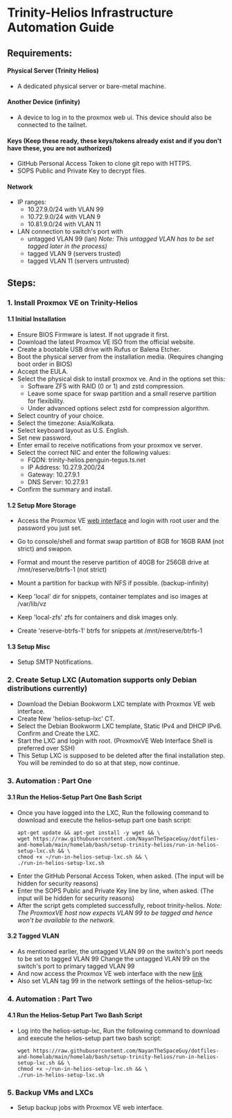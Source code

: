 # Trinity-Helios Infrastructure Automation Guide

## Requirements:

#### Physical Server (Trinity Helios)
  - A dedicated physical server or bare-metal machine.

#### Another Device (infinity)
  - A device to log in to the proxmox web ui. This device should also be connected to the tailnet.

#### Keys (Keep these ready, these keys/tokens already exist and if you don't have these, you are not authorized)
  - GitHub Personal Access Token to clone git repo with HTTPS.
  - SOPS Public and Private Key to decrypt files.

#### Network
  - IP ranges:
    - 10.27.9.0/24 with VLAN 99
    - 10.72.9.0/24 with VLAN 9
    - 10.81.9.0/24 with VLAN 11
  - LAN connection to switch's port with
    - untagged VLAN 99 (lan)
      *Note: This untagged VLAN has to be set tagged later in the process)*
    - tagged VLAN 9 (servers trusted)
    - tagged VLAN 11 (servers untrusted)

## Steps:

### 1. Install Proxmox VE on Trinity-Helios
#### 1.1 **Initial Installation**
  - Ensure BIOS Firmware is latest. If not upgrade it first.
  - Download the latest Proxmox VE ISO from the official website.
  - Create a bootable USB drive with Rufus or Balena Etcher.
  - Boot the physical server from the installation media. (Requires changing boot order in BIOS)
  - Accept the EULA.
  - Select the physical disk to install proxmox ve. And in the options set this:
    - Software ZFS with RAID (0 or 1) and zstd compression.
    - Leave some space for swap partition and a small reserve partition for flexibility.
    - Under advanced options select zstd for compression algorithm.
  - Select country of your choice.
  - Select the timezone: Asia/Kolkata.
  - Select keyboard layout as U.S. English.
  - Set new password.
  - Enter email to receive notifications from your proxmox ve server.
  - Select the correct NIC and enter the following values:
    - FQDN: trinity-helios.penguin-tegus.ts.net
    - IP Address: 10.27.9.200/24
    - Gateway: 10.27.9.1
    - DNS Server: 10.27.9.1
  - Confirm the summary and install.

#### 1.2 **Setup More Storage**
  - Access the Proxmox VE [web interface](https://10.27.9.200:8006) and login with root user and the password you just set.
  - Go to console/shell and format swap partition of 8GB for 16GB RAM (not strict) and swapon.
  - Format and mount the reserve partition of 40GB for 256GB drive at /mnt/reserve/btrfs-1 (not strict)
  - Mount a partition for backup with NFS if possible. (backup-infinity)

  - Keep 'local' dir for snippets, container templates and iso images at /var/lib/vz
  - Keep 'local-zfs' zfs for containers and disk images only.
  - Create 'reserve-btrfs-1' btrfs for snippets at /mnt/reserve/btrfs-1

#### 1.3 **Setup Misc**
  - Setup SMTP Notifications.

### 2. **Create Setup LXC (Automation supports only Debian distributions currently)**
  - Download the Debian Bookworm LXC template with Proxmox VE web interface.
  - Create New 'helios-setup-lxc' CT.
  - Select the Debian Bookworm LXC template, Static IPv4 and DHCP IPv6. Confirm and Create the LXC.
  - Start the LXC and login with root. (ProxmoxVE Web Interface Shell is preferred over SSH)
  - This Setup LXC is supposed to be deleted after the final installation step.
    You will be reminded to do so at that step, now continue.

### 3. **Automation : Part One**
#### 3.1 **Run the Helios-Setup Part One Bash Script**
  - Once you have logged into the LXC,
    Run the following command to download and execute the helios-setup part one bash script:
    ```
    apt-get update && apt-get install -y wget && \
    wget https://raw.githubusercontent.com/NayanTheSpaceGuy/dotfiles-and-homelab/main/homelab/bash/setup-trinity-helios/run-in-helios-setup-lxc.sh && \
    chmod +x ~/run-in-helios-setup-lxc.sh && \
    ./run-in-helios-setup-lxc.sh
    ```
  - Enter the GitHub Personal Access Token, when asked. (The input will be hidden for security reasons)
  - Enter the SOPS Public and Private Key line by line, when asked. (The input will be hidden for security reasons)
  - After the script gets completed successfully, reboot trinity-helios.
    *Note: The ProxmoxVE host now expects VLAN 99 to be tagged and hence won't be available to the network.*

#### 3.2 **Tagged VLAN**
  - As mentioned earlier, the untagged VLAN 99 on the switch's port needs to be set to tagged VLAN 99
    Change the untagged VLAN 99 on the switch's port to primary tagged VLAN 99
  - And now access the Proxmox VE web interface with the new [link](https://trinity-helios.penguin-tegus.ts.net:8006)
  - Also set VLAN tag 99 in the network settings of the helios-setup-lxc

### 4. **Automation : Part Two**
#### 4.1 **Run the Helios-Setup Part Two Bash Script**
  - Log into the helios-setup-lxc,
    Run the following command to download and execute the helios-setup part two bash script:
    ```
    wget https://raw.githubusercontent.com/NayanTheSpaceGuy/dotfiles-and-homelab/main/homelab/bash/setup-trinity-helios/run-in-helios-setup-lxc.sh && \
    chmod +x ~/run-in-helios-setup-lxc.sh && \
    ./run-in-helios-setup-lxc.sh
    ```

### 5. **Backup VMs and LXCs**
  - Setup backup jobs with Proxmox VE web interface.
